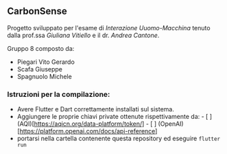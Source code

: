 ## CarbonSense

Progetto sviluppato per l'esame di *Interazione Uuomo-Macchina* tenuto dalla prof.ssa *Giuliana Vitiello* e il dr. *Andrea Cantone*.

Gruppo 8 composto da:
- Piegari Vito Gerardo
- Scafa Giuseppe
- Spagnuolo Michele

### Istruzioni per la compilazione:
- Avere Flutter e Dart correttamente installati sul sistema.
- Aggiungere le proprie chiavi private ottenute rispettivamente da:
        - [ ] (AQI)[https://aqicn.org/data-platform/token/]
        - [ ] (OpenAI)[https://platform.openai.com/docs/api-reference]
- portarsi nella cartella contenente questa repository ed eseguire ```flutter run```


